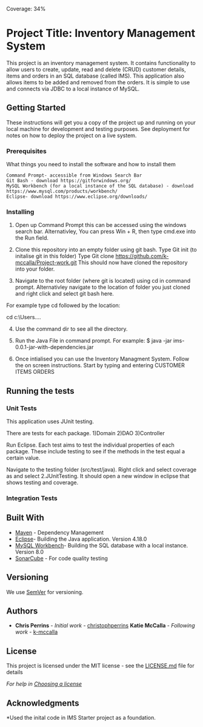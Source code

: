 Coverage: 34%
# Project Title: Inventory Management System

This project is an inventory management system. It contains functionality to allow users to create, update, read and delete (CRUD) customer details, items and orders in an SQL database (called IMS). This application also allows items to be added and removed from the orders. It is simple to use and connects via JDBC to a local instance of MySQL. 

## Getting Started

These instructions will get you a copy of the project up and running on your local machine for development and testing purposes. See deployment for notes on how to deploy the project on a live system.

### Prerequisites

What things you need to install the software and how to install them

```
Command Prompt- accessible from Windows Search Bar
Git Bash - download https://gitforwindows.org/
MySQL Workbench (for a local instance of the SQL database) - download https://www.mysql.com/products/workbench/
Eclipse- download https://www.eclipse.org/downloads/
```

### Installing

1) Open up Command Prompt this can be accessed using the windows search bar. Alternativley, You can press Win + R, then type cmd.exe into the Run field.
2) Clone this repository into an empty folder using git bash. 
Type Git init (to initalise git in this folder)
Type Git clone https://github.com/k-mccalla/Project-work.git
This should now have cloned the repository into your folder.

3) Navigate to the root folder (where git is located) using cd in command prompt. Alternativley navigate to the location of folder you just cloned and right click and select git bash here.

For example type cd followed by the location:

cd c:\Users\....

4) Use the command dir to see all the directory.

5) Run the Java File in command prompt. 
For example:
$ java -jar ims-0.0.1-jar-with-dependencies.jar

6) Once intialised you can use the Inventory Managment System. Follow the on screen instructions. 
Start by typing and entering
CUSTOMER
ITEMS
ORDERS


## Running the tests


### Unit Tests 

This application uses JUnit testing. 

There are tests for each package.
1)Domain
2)DAO
3)Controller

Run Eclipse.
Each test aims to test the individual properties of each package. These include testing to see if the methods in the test equal a certain value. 

Navigate to the testing folder (src/test/java). Right click and select coverage as and select 2.JUnitTesting.
It should open a new window in eclipse that shows testing and coverage. 


### Integration Tests 



## Built With

* [Maven](https://maven.apache.org/) - Dependency Management
* [Eclipse](https://www.eclipse.org/downloads/)- Building the Java application. Version 4.18.0
* [MySQL Workbench](https://www.mysql.com/products/workbench/)- Building the SQL database with a local instance. Version 8.0
* [SonarCube](https://www.sonarqube.org/downloads/) - For code quality testing


## Versioning

We use [SemVer](http://semver.org/) for versioning.

## Authors

* **Chris Perrins** - *Initial work* - [christophperrins](https://github.com/christophperrins)
**Katie McCalla** - *Following work* - [k-mccalla](https://github.com/k-mccalla) 

## License

This project is licensed under the MIT license - see the [LICENSE.md](LICENSE.md) file for details 

*For help in [Choosing a license](https://choosealicense.com/)*

## Acknowledgments


*Used the inital code in IMS Starter project as a foundation. 
